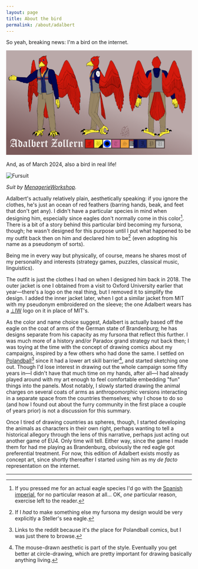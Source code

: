 ```yaml
---
layout: page
title: About the bird
permalink: /about/adalbert
---
```


So yeah, breaking news: I'm a bird on the internet.

![Ref Sheet](/assets/adalbert_ref.png "Caw!")

And, as of March 2024, also a bird in real life!

![Fursuit](/assets/adalbert_fursuit.HEIC "Not pictured: arm sleeves and footclaws.")

_Suit by [MenagerieWorkshop](https://menagerieworkshop.com/)._

Adalbert's actually relatively plain, aesthetically speaking: if you ignore the clothes, he's just an ocean of red feathers (barring hands, beak, and feet that don't get any). I didn't have a particular species in mind when designing him, especially since eagles don't normally come in this color[^spanish]. There is a bit of a story behind this particular bird becoming my fursona, though; he wasn't designed for this purpose until I put what happened to be my outfit back then on him and declared him to be[^stellers] (even adopting his name as a pseudonym of sorts).

Being me in every way but physically, of course, means he shares most of my personality and interests (strategy games, puzzles, classical music, linguistics).

The outfit is just the clothes I had on when I designed him back in 2018. The outer jacket is one I obtained from a visit to Oxford University earlier that year—there's a logo on the real thing, but I removed it to simplify the design. I added the inner jacket later, when I got a similar jacket from MIT with my pseudonym embroidered on the sleeve; the one Adalbert wears has a [⊥IW](https://puzzles.mit.edu/2021/) logo on it in place of MIT's.

<!-- ![The other eagles]( "") -->

As the color and name choice suggest, Adalbert is actually based off the eagle on the coat of arms of the German state of Brandenburg; he has designs separate from his capacity as my fursona that reflect this further. I was much more of a history and/or Paradox grand strategy nut back then; I was toying at the time with the concept of drawing comics about my campaigns, inspired by a few others who had done the same. I settled on [Polandball](https://www.reddit.com/r/polandball/)[^polandball] since it had a lower art skill barrier[^barrier], and started sketching one out. Though I'd lose interest in drawing out the whole campaign some fifty years in—I didn't have that much time on my hands, after all—I had already played around with my art enough to feel comfortable embedding "fun" things into the panels. Most notably, I slowly started drawing the animal charges on several coats of arms as anthropomorphic versions interacting in a separate space from the countries themselves; why I chose to do so (and how I found out about the furry community in the first place a couple of years prior) is not a discussion for this summary.

Once I tired of drawing countries as spheres, though, I started developing the animals as characters in their own right, perhaps wanting to tell a historical allegory through the lens of this narrative, perhaps just acting out another game of EU4. Only time will tell. Either way, since the game I made them for had me playing as Brandenburg, obviously the red eagle got preferential treatment. For now, this edition of Adalbert exists mostly as concept art, since shortly thereafter I started using him as my _de facto_ representation on the internet.

---

[^spanish]: If you pressed me for an actual eagle species I'd go with the [Spanish imperial](https://en.wikipedia.org/wiki/Spanish_imperial_eagle), for no particular reason at all... OK, _one_ particular reason, exercise left to the reader.
[^stellers]: If I _had_ to make something else my fursona my design would be very explicitly a Steller's sea eagle.
[^polandball]: Links to the reddit because it's _the_ place for Polandball comics, but I was just there to browse.
[^barrier]: The mouse-drawn aesthetic is part of the style. Eventually you get better at circle-drawing, which are pretty important for drawing basically anything living.
